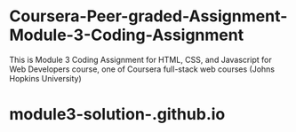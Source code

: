 # Coursera-Peer-graded-Assignment-Module-3-Coding-Assignment
 This is Module 3 Coding Assignment for HTML, CSS, and Javascript for Web Developers course, one of Coursera full-stack web courses (Johns Hopkins University)
# module3-solution-.github.io
